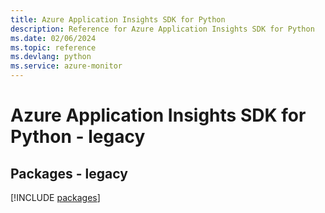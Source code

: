 ```yaml
---
title: Azure Application Insights SDK for Python
description: Reference for Azure Application Insights SDK for Python
ms.date: 02/06/2024
ms.topic: reference
ms.devlang: python
ms.service: azure-monitor
---
```

# Azure Application Insights SDK for Python - legacy
## Packages - legacy
[!INCLUDE [packages](application-insights-index.md)]